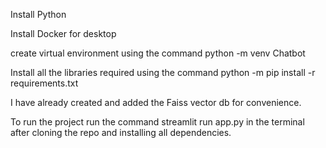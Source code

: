Install Python

Install Docker for desktop

create virtual environment using the command python -m venv Chatbot

Install all the libraries required using the command python -m pip install -r requirements.txt

I have already created and added the Faiss vector db for convenience. 

To run the project run the command streamlit run app.py in the terminal after cloning the repo and installing all dependencies.


